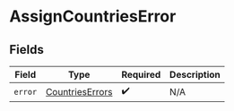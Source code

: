 # AssignCountriesError


## Fields

| Field                                                         | Type                                                          | Required                                                      | Description                                                   |
| ------------------------------------------------------------- | ------------------------------------------------------------- | ------------------------------------------------------------- | ------------------------------------------------------------- |
| `error`                                                       | [CountriesErrors](../../models/components/CountriesErrors.md) | :heavy_check_mark:                                            | N/A                                                           |